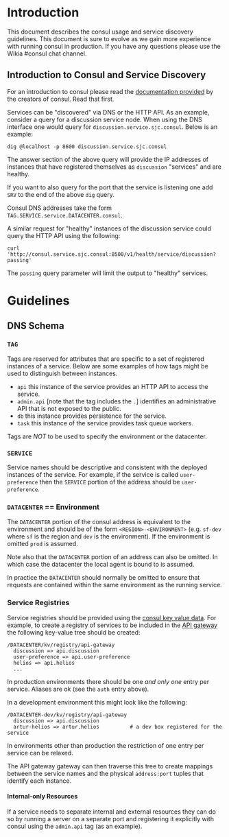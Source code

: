 # Introduction

This document describes the consul usage and service discovery guidelines. This
document is sure to evolve as we gain more experience with running consul in
production. If you have any questions please use the Wikia #consul chat channel.

## Introduction to Consul and Service Discovery

For an introduction to consul please read the [documentation
provided](https://www.consul.io/intro/) by the creators of consul. Read that
first.

Services can be "discovered" via DNS or the HTTP API. As an example, consider a
query for a discussion service node. When using the DNS interface one would
query for `discussion.service.sjc.consul`. Below is an example:

```
dig @localhost -p 8600 discussion.service.sjc.consul
```

The answer section of the above query will provide the IP addresses of instances
that have registered themselves as `discussion` "services" and are healthy. 

If you want to also query for the port that the service is listening one
add `SRV` to the end of the above `dig` query.

Consul DNS addresses take the form `TAG.SERVICE.service.DATACENTER.consul`.

A similar request for "healthy" instances of the discussion service could query
the HTTP API using the following:

```
curl 'http://consul.service.sjc.consul:8500/v1/health/service/discussion?passing'
```

The `passing` query parameter will limit the output to "healthy" services.

# Guidelines

## DNS Schema

### `TAG`

Tags are reserved for attributes that are specific to a set of registered
instances of a service. Below are some examples of how tags might be used to
distinguish between instances.

 * `api` this instance of the service provides an HTTP API to access the
   service.
 * `admin.api` [note that the tag includes the `.`] identifies an administrative
   API that is not exposed to the public.
 * `db` this instance provides persistence for the service.
 * `task` this instance of the service provides task queue workers.

Tags are *NOT* to be used to specify the environment or the datacenter. 

### `SERVICE`

Service names should be descriptive and consistent with the deployed instances
of the service. For example, if the service is called `user-preference` then the
`SERVICE` portion of the address should be `user-preference`.

### `DATACENTER` == Environment

The `DATACENTER` portion of the consul address is equivalent to the
environment and should be of the form `<REGION>-<ENVIRONMENT>` (e.g. `sf-dev`
where `sf` is the region and `dev` is the environment). If the environment is
omitted `prod` is assumed.

Note also that the `DATACENTER` portion of an address can also be omitted. In
which case the datacenter the local agent is bound to is assumed.

In practice the `DATACENTER` should normally be omitted to ensure that requests
are contained within the same environment as the running service.

### Service Registries

Service registries should be provided using the [consul key
value data](https://www.consul.io/intro/getting-started/kv.html). For example,
to create a registry of services to be included in the
[API gateway](https://github.com/Wikia/api-gateway) the following key-value tree
should be created:

```
/DATACENTER/kv/registry/api-gateway
  discussion => api.discussion
  user-preference => api.user-preference
  helios => api.helios
  ...
```

In production environments there should be one *and only one* entry per service.
Aliases are ok (see the `auth` entry above).

In a development environment this might look like the following:

```
/DATACENTER-dev/kv/registry/api-gateway
  discussion => api.discussion
  artur-helios => artur.helios          # a dev box registered for the service
```

In environments other than production the restriction of one entry per service
can be relaxed.

The API gateway gateway can then traverse this tree to create mappings between
the service names and the physical `address:port` tuples that identify each
instance.

#### Internal-only Resources

If a service needs to separate internal and external resources they can do so by
running a server on a separate port and registering it explicitly with consul
using the `admin.api` tag (as an example).
